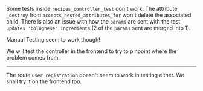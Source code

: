Some tests inside `recipes_controller_test` don't work.
The attribute `_destroy` from `accepts_nested_attributes_for` won't delete the associated child.
There is also an issue with how the `params` are sent with the test `updates 'bolognese' ingredients`
(2 of the `params` sent are merged into 1).

Manual Testing seem to work though!

We will test the controller in the frontend to try to pinpoint where the problem comes from.

---
The route `user_registration` doesn't seem to work in testing either.
We shall try it on the frontend too.
